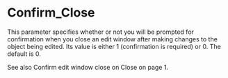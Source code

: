 # Confirm_Close

This parameter specifies whether or not you will be prompted for confirmation when you close an edit window after making changes to the object being edited. Its value is either 1 (confirmation is required) or 0. The default is 0.

See also Confirm edit window close on Close on page 1.
